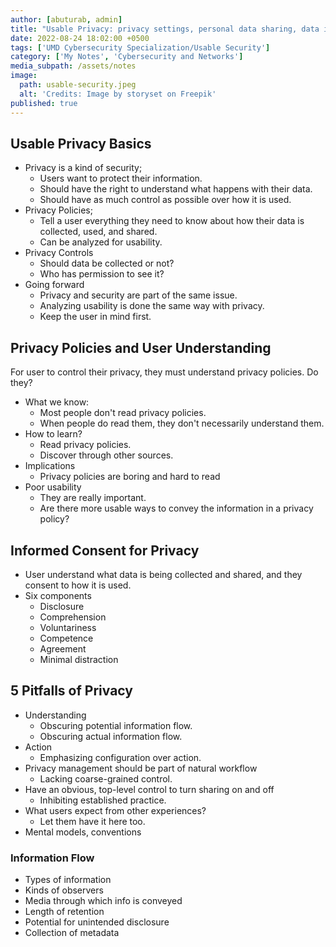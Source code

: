 ```yaml
---
author: [abuturab, admin]
title: "Usable Privacy: privacy settings, personal data sharing, data inference"
date: 2022-08-24 18:02:00 +0500
tags: ['UMD Cybersecurity Specialization/Usable Security']
category: ['My Notes', 'Cybersecurity and Networks']
media_subpath: /assets/notes
image:
  path: usable-security.jpeg
  alt: 'Credits: Image by storyset on Freepik'
published: true
---
```


## **Usable Privacy Basics**

- Privacy is a kind of security;
  + Users want to protect their information.
  + Should have the right to understand what happens with their data.
  + Should have as much control as possible over how it is used.
- Privacy Policies;
  + Tell a user everything they need to know about how their data is collected, used, and shared.
  + Can be analyzed for usability.
- Privacy Controls
  + Should data be collected or not?
  + Who has permission to see it?
- Going forward
  + Privacy and security are part of the same issue.
  + Analyzing usability is done the same way with privacy.
  + Keep the user in mind first.

## **Privacy Policies and User Understanding**
  
  For user to control their privacy, they must understand privacy policies. Do they?
- What we know:
  + Most people don't read privacy policies.
  + When people do read them, they don't necessarily understand them.
- How to learn?
  + Read privacy policies.
  + Discover through other sources.
- Implications
  + Privacy policies are boring and hard to read
- Poor usability
  + They are really important.
  + Are there more usable ways to convey the information in a privacy policy?

## **Informed Consent for Privacy**

- User understand what data is being collected and shared, and they consent to how it is used.
- Six components
  + Disclosure
  + Comprehension
  + Voluntariness
  + Competence
  + Agreement
  + Minimal distraction

## **5 Pitfalls of Privacy**

- Understanding
  + Obscuring potential information flow.
  + Obscuring actual information flow.
- Action
  + Emphasizing configuration over action.
- Privacy management should be part of natural workflow
  + Lacking coarse-grained control.
- Have an obvious, top-level control to turn sharing on and off
  + Inhibiting established practice.
- What users expect from other experiences?
  + Let them have it here too.
- Mental models, conventions
 
### Information Flow

- Types of information
- Kinds of observers
- Media through which info is conveyed
- Length of retention
- Potential for unintended disclosure
- Collection of metadata